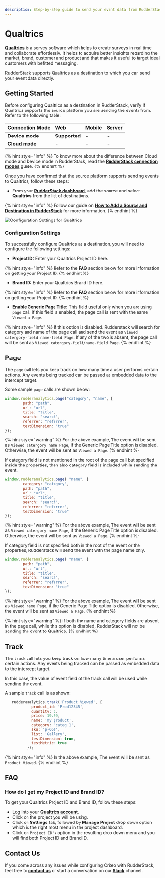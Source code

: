 ```yaml
---
description: Step-by-step guide to send your event data from RudderStack to Qualtrics.
---
```


# Qualtrics

[**Qualtrics**](https://www.qualtrics.com/au/core-xm/survey-software/) is a servey software which helps to create surveys in real time and collaborate effortlessly. It helps to acquire better insights regarding the market, brand, customer and product and that makes it useful to target ideal customers with befitted messaging.

RudderStack supports Qualtrics as a destination to which you can send your event data directly.

## Getting Started

Before configuring Qualtrics as a destination in RudderStack, verify if Qualtrics supports the source platform you are sending the events from. Refer to the following table:

| **Connection Mode** | **Web** | **Mobile** | **Server** |
| :--- | :--- | :--- | :--- |
| **Device mode** | **Supported** | - | - |
| **Cloud mode** | - | - | - |

{% hint style="info" %}
To know more about the difference between Cloud mode and Device mode in RudderStack, read the [**RudderStack connection modes**](https://docs.rudderstack.com/get-started/rudderstack-connection-modes) guide.
{% endhint %}

Once you have confirmed that the source platform supports sending events to Qualtrics, follow these steps:

* From your [**RudderStack dashboard**](https://app.rudderstack.com/), add the source and select **Qualtrics** from the list of destinations.

{% hint style="info" %}
Follow our guide on [**How to Add a Source and Destination in RudderStack**](https://docs.rudderstack.com/how-to-guides/adding-source-and-destination-rudderstack) for more information.
{% endhint %}

![Configuration Settings for Qualtrics](../../.gitbook/assets/Screenshot_Qualtrics.png)

### Configuration Settings

To successfully configure Qualtrics as a destination, you will need to configure the following settings:

* **Project ID:** Enter your Qualtrics Project ID here.

{% hint style="info" %}
Refer to the **FAQ** section below for more information on getting your Project ID.
{% endhint %}

* **Brand ID:** Enter your Qualtrics Brand ID here.

{% hint style="info" %}
Refer to the **FAQ** section below for more information on getting your Project ID.
{% endhint %}

* **Enable Generic Page Title:** This field useful only when you are using `page` call. If this field is enabled, the page call is sent with the name `Viewed a Page`. 

{% hint style="info" %}
If this option is disabled, Rudderstack will search for category and name of the page call and send the event as `Viewed catergory-field name-field Page`. If any of the two is absent, the page call will be sent as `Viewed catergory-field/name-field Page`.
{% endhint %}

## Page

The `page` call lets you keep track on how many time a user performs certain actions. Any events being tracked can be passed as embedded data to the intercept target.

Some sample `page` calls are shown below:

```javascript
window.rudderanalytics.page("category", "name", {
        path: "path",
        url: "url",
        title: "title",
        search: "search",
        referrer: "referrer",
        testDimension: "true"
});
```
{% hint style="warning" %}
For the above example, The event will be sent as `Viewed catergory name Page`, if the Generic Page Title option is disabled. Otherwise, the event will be sent as `Viewed a Page`.
{% endhint %}

If category field is not mentioned in the root of the page call but specified inside the properties, then also category field is included while sending the event.

```javascript
window.rudderanalytics.page( "name", {
        category: "category",
        path: "path",
        url: "url",
        title: "title",
        search: "search",
        referrer: "referrer",
        testDimension: "true"
});
```

{% hint style="warning" %}
For the above example, The event will be sent as `Viewed catergory name Page`, if the Generic Page Title option is disabled. Otherwise, the event will be sent as `Viewed a Page`.
{% endhint %}

If category field is not specified both in the root of the event or the properties, Rudderstack will send the event with the page name only.

```javascript
window.rudderanalytics.page( "name", {
        path: "path",
        url: "url",
        title: "title",
        search: "search",
        referrer: "referrer",
        testDimension: "true"
});
```
{% hint style="warning" %}
For the above example, The event will be sent as `Viewed name Page`, if the Generic Page Title option is disabled. Otherwise, the event will be sent as `Viewed a Page`.
{% endhint %}

{% hint style="warning" %}
if both the name and category fields are absent in the page call, while this option is disabled, RudderStack will not be sending the event to Qualtrics.
{% endhint %}

## Track

The `track` call lets you keep track on how many time a user performs certain actions. Any events being tracked can be passed as embedded data to the intercept target.

In this case, the value of event field of the track call will be used while sending the event.

A sample `track` call is as shown:

```javascript
   rudderanalytics.track('Product Viewed', {
            product_id: 'Prod12345',
            quantity: 1,
            price: 19.99,
            name: 'my product',
            category: 'categ 1',
            sku: 'p-666',
            list: 'Gallery',
            testDimension: true,
            testMetric: true
          });
```

{% hint style="info" %}
In the above example, The event will be sent as `Product Viewed`. 
{% endhint %}

## FAQ

### How do I get my Project ID and Brand ID?

To get your Qualtrics Project ID and Brand ID, follow these steps:

* Log into your [**Qualtrics account**](https://login.qualtrics.com/login?lang=au).
* Click on the project you will be using.
* Click on **Settings** tab, followed by **Manage Project** drop down option which is the right most menu in the project dashboard.
* Click on `Project ID's` option in the resulting drop down menu and you will find both Project ID and Brand ID.


## Contact Us

If you come across any issues while configuring Criteo with RudderStack, feel free to [**contact us**](mailto:docs@rudderstack.com) or start a conversation on our [**Slack**](https://resources.rudderstack.com/join-rudderstack-slack) channel.

